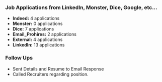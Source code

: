 ### **Job Applications from LinkedIn, Monster, Dice, Google, etc...**
- **Indeed:** 4 applications
- **Monster:** 0 applications
- **Dice:** 7 applications
- **Email_Prohires:** 2 applications
- **External:** 4 applications  
- **LinkedIn:** 13 applications

### **Follow Ups**
- Sent Details and Resume to Email Response
- Called Recruiters regarding position.
